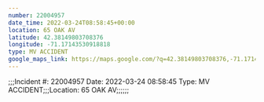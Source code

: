 ```yaml
---
number: 22004957
date_time: 2022-03-24T08:58:45+00:00
location: 65 OAK AV
latitude: 42.38149803708376
longitude: -71.17143530918818
type: MV ACCIDENT
google_maps_link: https://maps.google.com/?q=42.38149803708376,-71.17143530918818
---
```


;;;Incident #: 22004957  Date: 2022-03-24 08:58:45  Type: MV ACCIDENT;;;Location: 65 OAK AV;;;;;;
